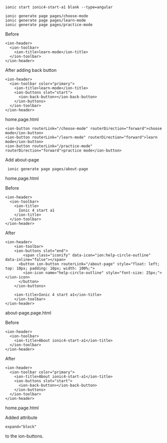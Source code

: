 
    ionic start ionic4-start-a1 blank --type=angular

    ionic generate page pages/choose-mode
    ionic generate page pages/learn-mode
    ionic generate page pages/practice-mode


Before

    <ion-header>
      <ion-toolbar>
        <ion-title>learn-mode</ion-title>
      </ion-toolbar>
    </ion-header>


After adding back button

    <ion-header>
      <ion-toolbar color="primary">
        <ion-title>learn-mode</ion-title>
        <ion-buttons slot="start">
          <ion-back-button></ion-back-button>
        </ion-buttons>
      </ion-toolbar>
    </ion-header>



home.page.html


    <ion-button routerLink="/choose-mode" routerDirection="forward">choose mode</ion-button>
    <ion-button routerLink="/learn-mode" routerDirection="forward">learn mode</ion-button>
    <ion-button routerLink="/practice-mode" routerDirection="forward">practice mode</ion-button>


Add about-page

     ionic generate page pages/about-page

home.page.html


Before

    <ion-header>
      <ion-toolbar>
        <ion-title>
          Ionic 4 start a1
        </ion-title>
      </ion-toolbar>
    </ion-header>

After
    
    <ion-header>
        <ion-toolbar>
        <ion-buttons slot="end">
            <span class="iconify" data-icon="ion:help-circle-outline" data-inline="false"></span>
          <button ion-button routerLink="/about-page" style="float: left; top: 10px; padding: 10px; width: 100%;"> 
            <ion-icon name="help-circle-outline" style="font-size: 25px;"></ion-icon>
          </button>
        </ion-buttons>
    
        <ion-title>Ionic 4 start a1</ion-title>
        </ion-toolbar>
    </ion-header>


about-page.page.html

Before

    <ion-header>
      <ion-toolbar>
        <ion-title>About ionic4-start-a1</ion-title>
      </ion-toolbar>
    </ion-header>

After

    <ion-header>
      <ion-toolbar color="primary">
        <ion-title>About ionic4-start-a1</ion-title>
        <ion-buttons slot="start">
          <ion-back-button></ion-back-button>
        </ion-buttons>
      </ion-toolbar>
    </ion-header>

home.page.html

Added attribute

    expand="block"

to the ion-buttons.
